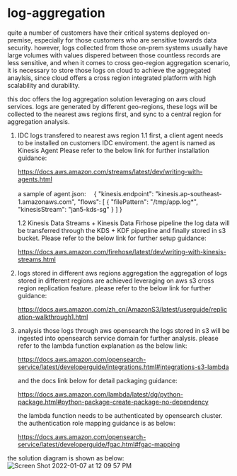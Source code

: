 # log-aggregation

quite a number of customers have their critical systems deployed on-premise, especially for those customers who are sensitive towards data security.
however, logs collected from those on-prem systems usually have large volumes with values dispered between those countless records are less sensitive, and when it comes to cross geo-region aggregation scenario, it is necessary to store those logs on cloud to achieve the aggregated anaylsis, since cloud offers a cross region integrated platform with high scalability and durability.

this doc offers the log aggregation solution leveraging on aws cloud services. logs are generated by different geo-regions, these logs will be collected to the nearest aws regions first, and sync to a central region for aggregation analysis.

1. IDC logs transfered to nearest aws region
   1.1 first, a client agent needs to be installed on customers IDC enviroment. the agent is named as Kinesis Agent
   Please refer to the below link for further installation guidance:
   
   https://docs.aws.amazon.com/streams/latest/dev/writing-with-agents.html
   
   a sample of agent.json:　
   {
      "kinesis.endpoint": "kinesis.ap-southeast-1.amazonaws.com", 
      "flows": [
                 {
                   "filePattern": "/tmp/app.log*",
                   "kinesisStream": "jan5-kds-sg"
                 }
       ]
    }
    
    1.2 Kinesis Data Streams + Kinesis Data Firhose pipeline
    the log data will be transferred through the KDS + KDF pipepline and finally stored in s3 bucket.
    Please refer to the below link for further setup guidance:
    
    https://docs.aws.amazon.com/firehose/latest/dev/writing-with-kinesis-streams.html
    
    
2. logs stored in different aws regions aggregation
   the aggregation of logs stored in different regions are achieved leveraging on aws s3 cross region replication feature.
   please refer to the below link for further guidance:
   
   https://docs.aws.amazon.com/zh_cn/AmazonS3/latest/userguide/replication-walkthrough1.html

3. analysis those logs through aws opensearch
   the logs stored in s3 will be ingested into opensearch service domain for further analysis.
   please refer to the lambda function explanation as the below link:
   
   https://docs.aws.amazon.com/opensearch-service/latest/developerguide/integrations.html#integrations-s3-lambda
   
   and the docs link below for detail packaging guidance:
   
   https://docs.aws.amazon.com/lambda/latest/dg/python-package.html#python-package-create-package-no-dependency
   
   the lambda function needs to be authenticated by opensearch cluster. the authentication role mapping guidance is as below:
   
   https://docs.aws.amazon.com/opensearch-service/latest/developerguide/fgac.html#fgac-mapping
   
   
the solution diagram is shown as below:
![Screen Shot 2022-01-07 at 12 09 57 PM](https://user-images.githubusercontent.com/97269758/148490219-04b2f696-a66b-4108-9213-ef1baec7d62a.png)

